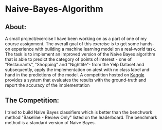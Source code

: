 <h1 align ="left"> Naive-Bayes-Algorithm </h1>

<h2 align = "left" >About:</h2></h2>
<p>A small project/exercise I have been working on as a part of one of my course assignment.
The overall goal of this exercise is to get some hands-on experience with building a machine learning model on a real-world task. The task is to implement an improved version of the Naive Bayes algorithm that is able to predict the category of points of interest - one of "Restaurants", "Shopping" and "Nightlife"- from the Yelp Dataset and subsequently, 
apply the implementation on atest with no class label and hand in the predictions of the model. 
A competition hosted on <a href = "https://www.kaggle.com/competitions/2024-cs762-point-of-interest-categorization/overview">Kaggle</a> provides a system 
that evaluates the results with the ground-truth and report the accuracy of the implementation</p>


<h2 align = "left"> The Competition:</h2>
<p> I tried to build Naive Bayes classifiers which is better than the benchwork method "Baseline - Review Only" listed on the leaderboard.
  The benchmark method is a standard version of Naive Bayes. 
</p>
